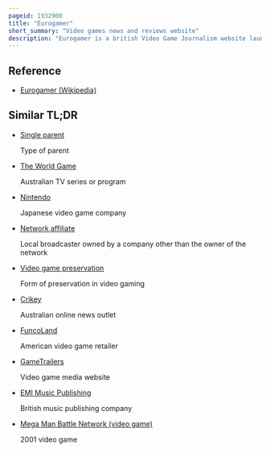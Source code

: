 ```yaml
---
pageid: 1932900
title: "Eurogamer"
short_summary: "Video games news and reviews website"
description: "Eurogamer is a british Video Game Journalism website launched in 1999 alongside Parent Company Gamer Network."
---
```


## Reference

- [Eurogamer (Wikipedia)](https://en.wikipedia.org/?curid=1932900)

## Similar TL;DR

- [Single parent](/tldr/en/single-parent)

  Type of parent

- [The World Game](/tldr/en/the-world-game)

  Australian TV series or program

- [Nintendo](/tldr/en/nintendo)

  Japanese video game company

- [Network affiliate](/tldr/en/network-affiliate)

  Local broadcaster owned by a company other than the owner of the network

- [Video game preservation](/tldr/en/video-game-preservation)

  Form of preservation in video gaming

- [Crikey](/tldr/en/crikey)

  Australian online news outlet

- [FuncoLand](/tldr/en/funcoland)

  American video game retailer

- [GameTrailers](/tldr/en/gametrailers)

  Video game media website

- [EMI Music Publishing](/tldr/en/emi-music-publishing)

  British music publishing company

- [Mega Man Battle Network (video game)](/tldr/en/mega-man-battle-network-video-game)

  2001 video game
